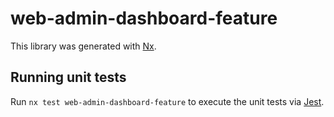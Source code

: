 # web-admin-dashboard-feature

This library was generated with [Nx](https://nx.dev).

## Running unit tests

Run `nx test web-admin-dashboard-feature` to execute the unit tests via [Jest](https://jestjs.io).
